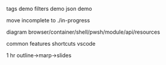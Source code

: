 tags demo
filters demo
json demo

move incomplete to ./in-progress

diagram browser/container/shell/pwsh/module/api/resources

common features
shortcuts
  vscode

1 hr outline->marp->slides